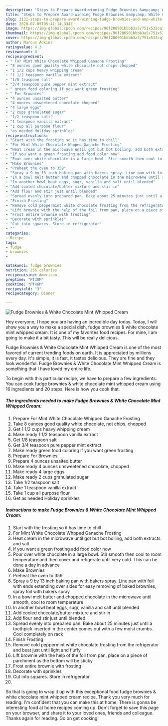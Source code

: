 ```yaml
---
description: "Steps to Prepare Award-winning Fudge Brownies &amp;amp; White Chocolate Mint Whipped Cream"
title: "Steps to Prepare Award-winning Fudge Brownies &amp;amp; White Chocolate Mint Whipped Cream"
slug: 2131-steps-to-prepare-award-winning-fudge-brownies-and-amp-white-chocolate-mint-whipped-cream
date: 2020-07-05T05:41:14.334Z
image: https://img-global.cpcdn.com/recipes/96f280901bbbb3a5/751x532cq70/fudge-brownies-white-chocolate-mint-whipped-cream-recipe-main-photo.jpg
thumbnail: https://img-global.cpcdn.com/recipes/96f280901bbbb3a5/751x532cq70/fudge-brownies-white-chocolate-mint-whipped-cream-recipe-main-photo.jpg
cover: https://img-global.cpcdn.com/recipes/96f280901bbbb3a5/751x532cq70/fudge-brownies-white-chocolate-mint-whipped-cream-recipe-main-photo.jpg
author: Marcus Adkins
ratingvalue: 4.3
reviewcount: 8
recipeingredient:
- " For Mint White Chocolate Whipped Ganache Frosting"
- "8 ounces good quality white chocolate not chips chopped"
- "1 1/2 cups heavy whipping cream"
- "1 1/2 teaspoon vanilla extract"
- "1/8 teaspoon salt"
- "3/4 teaspoon pure pepper mint extract"
- " green food coloring if you want green frosting"
- " For Brownies"
- "4 ounces unsalted butter"
- "4 ounces unsweetened chocolate chopped"
- "4 large eggs"
- "2 cups granulated sugar"
- "1/2 teaspoon salt"
- "1 teaspoon vanilla extract"
- "1 cup all purpose flour"
- "as needed Holiday sprinkles"
recipeinstructions:
- "Start with the frosting so it has time to chill"
- "For Mint White Chocolate Whpped Ganache Frosting"
- "Heat cream in the microwave until got but bot boiling, add both extracts and salt"
- "If you want a green frosting add food color now"
- "Pour over white chocolate in a large bowl. Stir smooth then cool to room temperature and then cover and refigerate until very cold. This can be done a day in advance"
- "Make Brownies"
- "Preheat the oven to 359"
- "Spray a 9 by 13 inch baking pan with bakers spray. Line pan with foil with ends extending over sides for easy removing of baked brownies, spray foil with bakers spray"
- "In a bowl melt butter and chopped chocolate in the microwave until smooth, cool to room temperature"
- "In another bowl beat eggs, sugr, vanilla and salt until blended"
- "Add cooled chocolate/butter mixture and stir in"
- "Add flour and stir just until blended"
- "Spread evenly into prepared pan. Bake about 25 minutes just until a toothpick inserted in the center comes out with a few moist crumbs. Cool completely on rack"
- "Finish Frosting"
- "Remove cold peppermint white chocolate frosting from the refrigerator and beat just until light and fluffy"
- "Lift brownie with the help of the foil from pan, place on a piece of parchment as the bottom will be sticky"
- "Frost entire brownie with frosting"
- "Decorate with sprinkles"
- "Cut into squares. Store in refrigerator"
- ""
categories:
- Recipe
tags:
- fudge
- brownies
- 

katakunci: fudge brownies  
nutrition: 256 calories
recipecuisine: American
preptime: "PT30M"
cooktime: "PT46M"
recipeyield: "3"
recipecategory: Dinner

---
```



![Fudge Brownies &amp; White Chocolate Mint Whipped Cream](https://img-global.cpcdn.com/recipes/96f280901bbbb3a5/751x532cq70/fudge-brownies-white-chocolate-mint-whipped-cream-recipe-main-photo.jpg)

Hey everyone, I hope you are having an incredible day today. Today, I will show you a way to make a special dish, fudge brownies &amp; white chocolate mint whipped cream. It is one of my favorites food recipes. For mine, I am going to make it a bit tasty. This will be really delicious.

Fudge Brownies &amp; White Chocolate Mint Whipped Cream is one of the most favored of current trending foods on earth. It is appreciated by millions every day. It's simple, it is fast, it tastes delicious. They are fine and they look wonderful. Fudge Brownies &amp; White Chocolate Mint Whipped Cream is something that I have loved my entire life.




To begin with this particular recipe, we have to prepare a few ingredients. You can cook fudge brownies &amp; white chocolate mint whipped cream using 16 ingredients and 20 steps. Here is how you cook that.

<!--inarticleads1-->

##### The ingredients needed to make Fudge Brownies &amp; White Chocolate Mint Whipped Cream:

1. Prepare  For Mint White Chocolate Whipped Ganache Frosting
1. Take 8 ounces good quality white chocolate, not chips, chopped
1. Get 1 1/2 cups heavy whipping cream
1. Make ready 1 1/2 teaspoon vanilla extract
1. Get 1/8 teaspoon salt
1. Get 3/4 teaspoon pure pepper mint extract
1. Make ready  green food coloring if you want green frosting
1. Prepare  For Brownies
1. Prepare 4 ounces unsalted butter
1. Make ready 4 ounces unsweetened chocolate, chopped
1. Make ready 4 large eggs
1. Make ready 2 cups granulated sugar
1. Take 1/2 teaspoon salt
1. Take 1 teaspoon vanilla extract
1. Take 1 cup all purpose flour
1. Get as needed Holiday sprinkles




<!--inarticleads2-->

##### Instructions to make Fudge Brownies &amp; White Chocolate Mint Whipped Cream:

1. Start with the frosting so it has time to chill
1. For Mint White Chocolate Whpped Ganache Frosting
1. Heat cream in the microwave until got but bot boiling, add both extracts and salt
1. If you want a green frosting add food color now
1. Pour over white chocolate in a large bowl. Stir smooth then cool to room temperature and then cover and refigerate until very cold. This can be done a day in advance
1. Make Brownies
1. Preheat the oven to 359
1. Spray a 9 by 13 inch baking pan with bakers spray. Line pan with foil with ends extending over sides for easy removing of baked brownies, spray foil with bakers spray
1. In a bowl melt butter and chopped chocolate in the microwave until smooth, cool to room temperature
1. In another bowl beat eggs, sugr, vanilla and salt until blended
1. Add cooled chocolate/butter mixture and stir in
1. Add flour and stir just until blended
1. Spread evenly into prepared pan. Bake about 25 minutes just until a toothpick inserted in the center comes out with a few moist crumbs. Cool completely on rack
1. Finish Frosting
1. Remove cold peppermint white chocolate frosting from the refrigerator and beat just until light and fluffy
1. Lift brownie with the help of the foil from pan, place on a piece of parchment as the bottom will be sticky
1. Frost entire brownie with frosting
1. Decorate with sprinkles
1. Cut into squares. Store in refrigerator
1. 




So that is going to wrap it up with this exceptional food fudge brownies &amp; white chocolate mint whipped cream recipe. Thank you very much for reading. I'm confident that you can make this at home. There is gonna be interesting food at home recipes coming up. Don't forget to save this page on your browser, and share it to your loved ones, friends and colleague. Thanks again for reading. Go on get cooking!
